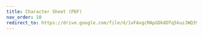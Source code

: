 ```yaml
---
title: Character Sheet (PDF)
nav_order: 10
redirect_to: https://drive.google.com/file/d/1vFAxgcMApGDk8DTq5kuzJWQ39ECLlhQR/view?usp=sharing
---
```

